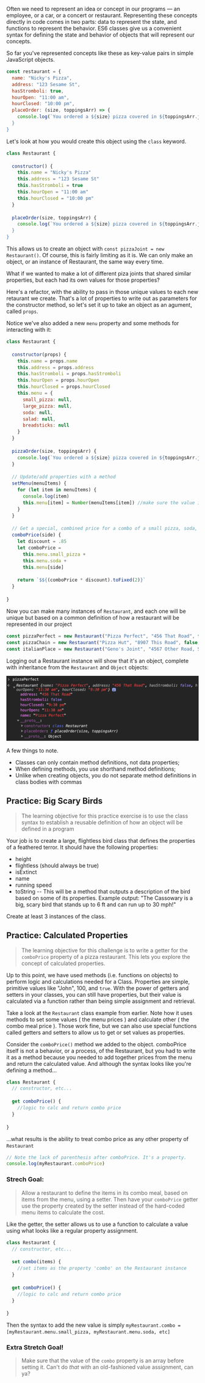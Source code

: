 
Often we need to represent an idea or concept in our programs — an employee, or a car, or a concert or restaurant. Representing these concepts directly in code comes in two parts: data to represent the state, and functions to represent the behavior. ES6 classes give us a convenient syntax for defining the state and behavior of objects that will represent our concepts.

So far you've represented concepts like these as key-value pairs in simple JavaScript objects.

```js
const restaurant = {
  name: "Nicky's Pizza",
  address: "123 Sesame St",
  hasStromboli: true,
  hourOpen: "11:00 am",
  hourClosed: "10:00 pm",
  placeOrder: (size, toppingsArr) => {
    console.log(`You ordered a ${size} pizza covered in ${toppingsArr.join(", ")})
  }
}
```

Let's look at how you would create this object using the `class` keyword.

```js
class Restaurant {

  constructor() {
    this.name = "Nicky's Pizza"
    this.address = "123 Sesame St"
    this.hasStromboli = true
    this.hourOpen = "11:00 am"
    this.hourClosed = "10:00 pm"
  }

  placeOrder(size, toppingsArr) {
    console.log(`You ordered a ${size} pizza covered in ${toppingsArr.join(", ")})
  }
}
```

This allows us to create an object with `const pizzaJoint = new Restaurant()`. Of course, this is fairly limiting as it is. We can only make an object, or an instance of Restaurant, the same way every time.

What if we wanted to make a lot of different piza joints that shared similar properties, but each had its own values for those properties?

Here's a refactor, with the ability to pass in those unique values to each new retaurant we create. That's a lot of properties to write out as parameters for the constructor method, so let's set it up to take an object as an agument, called `props`.

Notice we've also added a new `menu` property and some methods for interacting with it:

```js
class Restaurant {

  constructor(props) {
    this.name = props.name
    this.address = props.address
    this.hasStromboli = props.hasStromboli
    this.hourOpen = props.hourOpen
    this.hourClosed = props.hourClosed
    this.menu = {
      small_pizza: null,
      large_pizza: null,
      soda: null,
      salad: null,
      breadsticks: null
    }
  }

  pizzaOrder(size, toppingsArr) {
    console.log(`You ordered a ${size} pizza covered in ${toppingsArr.join(", ")}. Please pick up before ${this.hourClosed}!`)
  }

  // Update/add properties with a method
  setMenu(menuItems) {
    for (let item in menuItems) {
      console.log(item)
      this.menu[item] = Number(menuItems[item]) //make sure the value is a number, not a string
    }
  }

  // Get a special, combined price for a combo of a small pizza, soda, and choice of salad or breadsticks.
  comboPrice(side) {
    let discount = .85
    let comboPrice =
      this.menu.small_pizza +
      this.menu.soda +
      this.menu[side]

    return `$${(comboPrice * discount).toFixed(2)}`
  }

}
```

Now you can make many instances of `Restaurant`, and each one will be unique but based on a common definition of how a restaurant will be represented in our project

```js
const pizzaPerfect = new Restaurant("Pizza Perfect", "456 That Road", false, "11:30 am", "9:30 pm")
const pizzaChain = new Restaurant("Pizza Hut", "8907 This Road", false, "10:30 am", "11:00 pm")
const italianPlace = new Restaurant("Geno's Joint", "4567 Other Road, Suite #45", true, "11:30 am", "8:30 pm")
```

Logging out a Restaurant instance will show that it's an object, complete with inheritance from the `Restaurant` and `Object` objects:

![pizza joint object](./pizza-pic.png)

A few things to note.
* Classes can only contain method definitions, not data properties;
* When defining methods, you use shorthand method definitions;
* Unlike when creating objects, you do not separate method definitions in class bodies with commas

## Practice: Big Scary Birds

> The learning objective for this practice exercise is to use the class syntax to establish a reusable definition of how an object will be defined in a program

Your job is to create a large, flightless bird class that defines the properties of a feathered terror. It should have the following properties:

* height
* flightless (should always be true)
* isExtinct
* name
* running speed
* toString -- This will be a method that outputs a description of the bird based on some of its properties. Example output: "The Cassowary is a big, scary bird that stands up to 6 ft and can run up to 30 mph!"

Create at least 3 instances of the class.

## Practice: Calculated Properties
> The learning objective for this challenge is to write a getter for the `comboPrice` property of a pizza restaurant. This lets you explore the concept of calculated properties.

Up to this point, we have used methods (i.e. functions on objects) to perform logic and calculations needed for a Class. Properties are simple, primitive values like "John", 100, and `true`. With the power of getters and setters in your classes, you can still have properties, but their value is calculated via a function rather than being simple assignment and retrieval.

Take a look at the `Restaurant` class example from earlier. Note how it uses methods to set some values ( the menu prices ) and calculate other ( the combo meal price ). Those work fine, but we can also use special functions called getters and setters to allow us to get or set values as properties.

Consider the `comboPrice()` method we added to the object. comboPrice itself is not a behavior, or a process, of the Restaurant, but you had to write it as a method because you needed to add together prices from the menu and return the calculated value. And although the syntax looks like you're defining a method...

```js
class Restaurant {
  // constructor, etc...

  get comboPrice() {
    //logic to calc and return combo price
  }

}

```
...what results is the ability to treat combo price as any other property of `Restaurant`

```js
// Note the lack of parenthesis after comboPrice. It's a property.
console.log(myRestaurant.comboPrice)
```
### Strech Goal:
>Allow a restaurant to define the items in its combo meal, based on items from the menu, using a setter. Then have your `comboPrice` getter use the property created by the setter instead of the hard-coded menu items to calculate the cost.

Like the getter, the setter allows us to use a function to calculate a value using what looks like a regular property assignment.

```js
class Restaurant {
  // constructor, etc...

  set combo(items) {
    //set items as the property 'combo' on the Restaurant instance
  }

  get comboPrice() {
    //logic to calc and return combo price
  }

}
```
Then the syntax to add the new value is simply `myRestaurant.combo = [myRestaurant.menu.small_pizza, myRestaurant.menu.soda, etc]`

### Extra Stretch Goal!
>Make sure that the value of the `combo` property is an array before setting it. Can't do _that_ with an old-fashioned value assignment, can ya?
